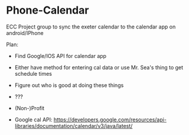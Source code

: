 Phone-Calendar
==============

ECC Project group to sync the exeter calendar to the calendar app on android/IPhone

Plan:
  - Find Google/IOS API for calendar app
  - Either have method for entering cal data or use Mr. Sea's thing to get schedule times
  - Figure out who is good at doing these things
  - ???
  - (Non-)Profit

  - Google cal API: https://developers.google.com/resources/api-libraries/documentation/calendar/v3/java/latest/

